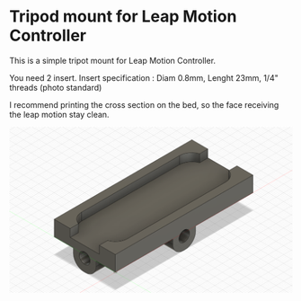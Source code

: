 # Tripod mount for Leap Motion Controller
 
This is a simple tripot mount for Leap Motion Controller.

You need 2 insert. Insert specification : Diam 0.8mm, Lenght 23mm, 1/4" threads (photo standard)

I recommend printing the cross section on the bed, so the face receiving the leap motion stay clean.

![LP_Mount](./screenshot.png)
